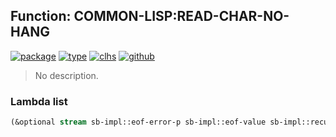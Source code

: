 ## Function: COMMON-LISP:READ-CHAR-NO-HANG
[![package](https://img.shields.io/badge/Package-COMMON--LISP-5f9ea0.svg?style=social&colorA=999999)](../) [![type](https://img.shields.io/badge/Type-Function-5f9ea0.svg?style=social&colorA=999999)](../#function) [![clhs](https://img.shields.io/badge/CLHS-READ--CHAR--NO--HANG-5f9ea0.svg?style=social&colorA=999999)](http://www.lispworks.com/documentation/HyperSpec/Body/f_rd_c_1.htm) [![github](https://img.shields.io/badge/GitHub-View_the_source-5f9ea0.svg?style=social&colorA=999999&logo=github)](https://github.com/sbcl/sbcl/blob/master/src/code/stream.lisp/) 

> No description.

### Lambda list
```cl
(&optional stream sb-impl::eof-error-p sb-impl::eof-value sb-impl::recursive-p)
```
